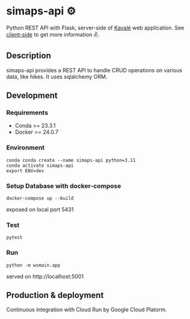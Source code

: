 # simaps-api :gear:	

Python REST API with Flask, server-side of [Kavalé](https://kavaleapp.com) web application. See [client-side](https://github.com/baillysi/simaps-client) to get more information :v:.

## Description

simaps-api provides a REST API to handle CRUD operations on various data, like hikes. It uses sqlalchemy ORM.

## Development

### Requirements

- Conda >= 23.3.1
- Docker >= 24.0.7
  
### Environment
```
conda conda create --name simaps-api python=3.11
conda activate simaps-api
export ENV=dev
```

### Setup Database with docker-compose
```
docker-compose up --build
```
exposed on local port 5431

### Test
```
pytest
```

### Run 
```
python -m wsmain.app
```
served on http://localhost:5001

## Production & deployment

Continuous integration with Cloud Run by Google Cloud Platorm.
